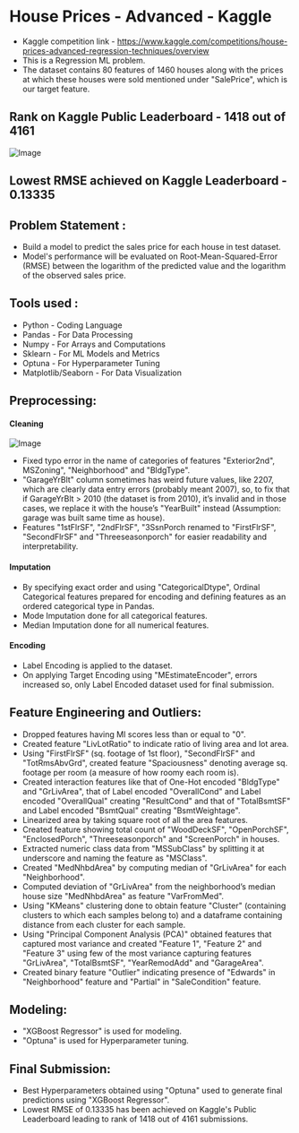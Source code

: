 # House Prices - Advanced - Kaggle
- Kaggle competition link - https://www.kaggle.com/competitions/house-prices-advanced-regression-techniques/overview
- This is a Regression ML problem.
- The dataset contains 80 features of 1460 houses along with the prices at which these houses were sold mentioned under "SalePrice", which is our target feature. 

## Rank on Kaggle Public Leaderboard - 1418 out of 4161

![Image](https://github.com/user-attachments/assets/ac5ddbff-ae2b-4bb5-a0fb-b1689d9e111e)

## Lowest RMSE achieved on Kaggle Leaderboard - 0.13335


## Problem Statement :
- Build a model to predict the sales price for each house in test dataset.
- Model's performance will be evaluated on Root-Mean-Squared-Error (RMSE) between the logarithm of the predicted value and the logarithm of the observed sales price.

## Tools used :
- Python - Coding Language
- Pandas - For Data Processing
- Numpy - For Arrays and Computations
- Sklearn - For ML Models and Metrics
- Optuna - For Hyperparameter Tuning
- Matplotlib/Seaborn - For Data Visualization

## Preprocessing:
#### Cleaning

![Image](https://github.com/user-attachments/assets/09c7bef4-f0e2-4758-af7b-2a62b980ad59)

- Fixed typo error in the name of categories of features "Exterior2nd", MSZoning", "Neighborhood" and "BldgType".  
- "GarageYrBlt" column sometimes has weird future values, like 2207, which are clearly data entry errors (probably meant 2007), so, to fix that if GarageYrBlt > 2010 (the dataset is from 2010), it’s invalid and in those cases, we replace it with the house’s "YearBuilt" instead (Assumption: garage was built same time as house).
- Features "1stFlrSF", "2ndFlrSF", "3SsnPorch renamed to "FirstFlrSF", "SecondFlrSF" and "Threeseasonporch" for easier readability and interpretability. 
#### Imputation
- By specifying exact order and using "CategoricalDtype", Ordinal Categorical features prepared for encoding and defining features as an ordered categorical type in Pandas.
- Mode Imputation done for all categorical features.
- Median Imputation done for all numerical features.
#### Encoding
- Label Encoding is applied to the dataset.
- On applying Target Encoding using "MEstimateEncoder", errors increased so, only Label Encoded dataset used for final submission.

## Feature Engineering and Outliers:
- Dropped features having MI scores less than or equal to "0".
- Created feature "LivLotRatio" to indicate ratio of living area and lot area.
- Using "FirstFlrSF" (sq. footage of 1st floor), "SecondFlrSF" and "TotRmsAbvGrd", created feature "Spaciousness" denoting average sq. footage per room (a measure of how roomy each room is).
- Created interaction features like that of One-Hot encoded "BldgType" and "GrLivArea", that of Label encoded "OverallCond" and Label encoded "OverallQual" creating "ResultCond" and that of "TotalBsmtSF" and Label encoded "BsmtQual" creating "BsmtWeightage".
- Linearized area by taking square root of all the area features.
- Created feature showing total count of "WoodDeckSF", "OpenPorchSF", "EnclosedPorch", "Threeseasonporch" and "ScreenPorch" in houses.
- Extracted numeric class data from "MSSubClass" by splitting it at underscore and naming the feature as "MSClass".
- Created "MedNhbdArea" by computing median of "GrLivArea" for each "Neighborhood".
- Computed deviation of "GrLivArea" from the neighborhood’s median house size "MedNhbdArea" as feature "VarFromMed".
- Using "KMeans" clustering done to obtain feature "Cluster" (containing clusters to which each samples belong to) and a dataframe containing distance from each cluster for each sample.
- Using "Principal Component Analysis (PCA)" obtained features that captured most variance and created "Feature 1", "Feature 2" and "Feature 3" using few of the most variance capturing features "GrLivArea", "TotalBsmtSF", "YearRemodAdd" and "GarageArea".
- Created binary feature "Outlier" indicating presence of "Edwards" in "Neighborhood" feature and "Partial" in "SaleCondition" feature.

## Modeling:
- "XGBoost Regressor" is used for modeling.
- "Optuna" is used for Hyperparameter tuning.

## Final Submission:
- Best Hyperparameters obtained using "Optuna" used to generate final predictions using "XGBoost Regressor".
- Lowest RMSE of 0.13335 has been achieved on Kaggle's Public Leaderboard leading to rank of 1418 out of 4161 submissions.
